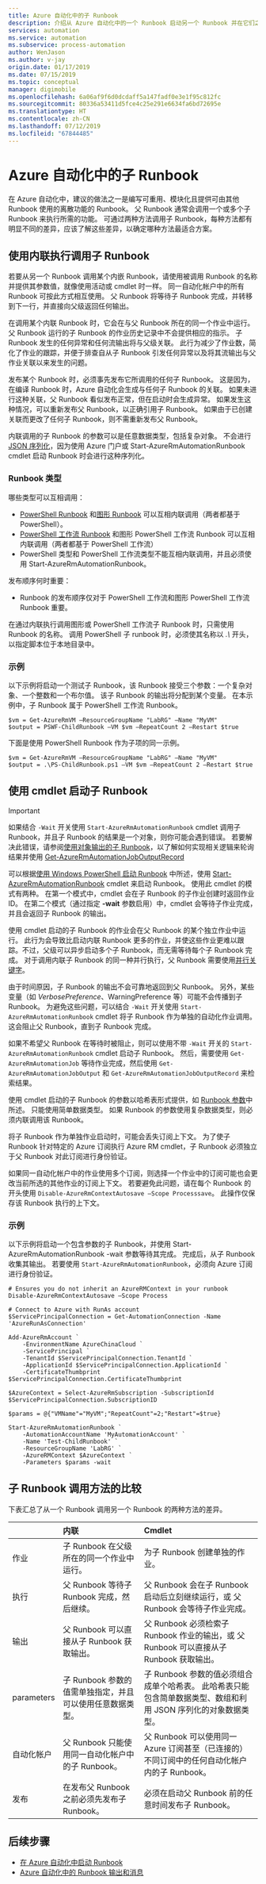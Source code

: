 ```yaml
---
title: Azure 自动化中的子 Runbook
description: 介绍从 Azure 自动化中的一个 Runbook 启动另一个 Runbook 并在它们之间共享信息的不同方法。
services: automation
ms.service: automation
ms.subservice: process-automation
author: WenJason
ms.author: v-jay
origin.date: 01/17/2019
ms.date: 07/15/2019
ms.topic: conceptual
manager: digimobile
ms.openlocfilehash: 6a06af9f6d0dcdaff5a147fadf0e3e1f95c812fc
ms.sourcegitcommit: 80336a53411d5fce4c25e291e6634fa6bd72695e
ms.translationtype: HT
ms.contentlocale: zh-CN
ms.lasthandoff: 07/12/2019
ms.locfileid: "67844485"
---
```

# <a name="child-runbooks-in-azure-automation"></a>Azure 自动化中的子 Runbook

在 Azure 自动化中，建议的做法之一是编写可重用、模块化且提供可由其他 Runbook 使用的离散功能的 Runbook。 父 Runbook 通常会调用一个或多个子 Runbook 来执行所需的功能。 可通过两种方法调用子 Runbook，每种方法都有明显不同的差异，应该了解这些差异，以确定哪种方法最适合方案。

## <a name="invoking-a-child-runbook-using-inline-execution"></a>使用内联执行调用子 Runbook

若要从另一个 Runbook 调用某个内嵌 Runbook，请使用被调用 Runbook 的名称并提供其参数值，就像使用活动或 cmdlet 时一样。  同一自动化帐户中的所有 Runbook 可按此方式相互使用。 父 Runbook 将等待子 Runbook 完成，并转移到下一行，并直接向父级返回任何输出。

在调用某个内联 Runbook 时，它会在与父 Runbook 所在的同一个作业中运行。 父 Runbook 运行的子 Runbook 的作业历史记录中不会提供相应的指示。 子 Runbook 发生的任何异常和任何流输出将与父级关联。 此行为减少了作业数，简化了作业的跟踪，并便于排查自从子 Runbook 引发任何异常以及将其流输出与父作业关联以来发生的问题。

发布某个 Runbook 时，必须事先发布它所调用的任何子 Runbook。 这是因为，在编译 Runbook 时，Azure 自动化会生成与任何子 Runbook 的关联。 如果未进行这种关联，父 Runbook 看似发布正常，但在启动时会生成异常。 如果发生这种情况，可以重新发布父 Runbook，以正确引用子 Runbook。 如果由于已创建关联而更改了任何子 Runbook，则不需重新发布父 Runbook。

内联调用的子 Runbook 的参数可以是任意数据类型，包括复杂对象。 不会进行 [JSON 序列化](start-runbooks.md#runbook-parameters)，因为使用 Azure 门户或 Start-AzureRmAutomationRunbook cmdlet 启动 Runbook 时会进行这种序列化。

### <a name="runbook-types"></a>Runbook 类型

哪些类型可以互相调用：

* [PowerShell Runbook](automation-runbook-types.md#powershell-runbooks) 和[图形 Runbook](automation-runbook-types.md#graphical-runbooks) 可以互相内联调用（两者都基于 PowerShell）。
* [PowerShell 工作流 Runbook](automation-runbook-types.md#powershell-workflow-runbooks) 和图形 PowerShell 工作流 Runbook 可以互相内联调用（两者都基于 PowerShell 工作流）
* PowerShell 类型和 PowerShell 工作流类型不能互相内联调用，并且必须使用 Start-AzureRmAutomationRunbook。

发布顺序何时重要：

* Runbook 的发布顺序仅对于 PowerShell 工作流和图形 PowerShell 工作流 Runbook 重要。

在通过内联执行调用图形或 PowerShell 工作流子 Runbook 时，只需使用 Runbook 的名称。  调用 PowerShell 子 runbook 时，必须使其名称以 *.\\* 开头，以指定脚本位于本地目录中。

### <a name="example"></a>示例

以下示例将启动一个测试子 Runbook，该 Runbook 接受三个参数：一个复杂对象、一个整数和一个布尔值。 该子 Runbook 的输出将分配到某个变量。  在本示例中，子 Runbook 属于 PowerShell 工作流 Runbook。

```azurepowershell
$vm = Get-AzureRmVM –ResourceGroupName "LabRG" –Name "MyVM"
$output = PSWF-ChildRunbook –VM $vm –RepeatCount 2 –Restart $true
```

下面是使用 PowerShell Runbook 作为子项的同一示例。

```azurepowershell
$vm = Get-AzureRmVM –ResourceGroupName "LabRG" –Name "MyVM"
$output = .\PS-ChildRunbook.ps1 –VM $vm –RepeatCount 2 –Restart $true
```

## <a name="starting-a-child-runbook-using-cmdlet"></a>使用 cmdlet 启动子 Runbook

> [!IMPORTANT]
> 如果结合 `-Wait` 开关使用 `Start-AzureRmAutomationRunbook` cmdlet 调用子 Runbook，并且子 Runbook 的结果是一个对象，则你可能会遇到错误。 若要解决此错误，请参阅[使用对象输出的子 Runbook](troubleshoot/runbooks.md#child-runbook-object)，以了解如何实现相关逻辑来轮询结果并使用 [Get-AzureRmAutomationJobOutputRecord](https://docs.microsoft.com/powershell/module/azurerm.automation/get-azurermautomationjoboutputrecord)

可以根据[使用 Windows PowerShell 启动 Runbook](start-runbooks.md#start-a-runbook-with-powershell) 中所述，使用 [Start-AzureRmAutomationRunbook](https://docs.microsoft.com/powershell/module/AzureRM.Automation/Start-AzureRmAutomationRunbook) cmdlet 来启动 Runbook。 使用此 cmdlet 的模式有两种。  在第一个模式中，cmdlet 会在子 Runbook 的子作业创建时返回作业 ID。  在第二个模式（通过指定 **-wait** 参数启用）中，cmdlet 会等待子作业完成，并且会返回子 Runbook 的输出。

使用 cmdlet 启动的子 Runbook 的作业会在父 Runbook 的某个独立作业中运行。 此行为会导致比启动内联 Runbook 更多的作业，并使这些作业更难以跟踪。不过，父级可以异步启动多个子 Runbook，而无需等待每个子 Runbook 完成。 对于调用内联子 Runbook 的同一种并行执行，父 Runbook 需要使用[并行关键字](automation-powershell-workflow.md#parallel-processing)。

由于时间原因，子 Runbook 的输出不会可靠地返回到父 Runbook。 另外，某些变量（如 $VerbosePreference、$WarningPreference 等）可能不会传播到子 Runbook。 为避免这些问题，可以结合 `-Wait` 开关使用 `Start-AzureRmAutomationRunbook` cmdlet 将子 Runbook 作为单独的自动化作业调用。 这会阻止父 Runbook，直到子 Runbook 完成。

如果不希望父 Runbook 在等待时被阻止，则可以使用不带 `-Wait` 开关的 `Start-AzureRmAutomationRunbook` cmdlet 启动子 Runbook。 然后，需要使用 `Get-AzureRmAutomationJob` 等待作业完成，然后使用 `Get-AzureRmAutomationJobOutput` 和 `Get-AzureRmAutomationJobOutputRecord` 来检索结果。

使用 cmdlet 启动的子 Runbook 的参数以哈希表形式提供，如 [Runbook 参数](start-runbooks.md#runbook-parameters)中所述。 只能使用简单数据类型。 如果 Runbook 的参数使用复杂数据类型，则必须内联调用该 Runbook。

将子 Runbook 作为单独作业启动时，可能会丢失订阅上下文。 为了使子 Runbook 针对特定的 Azure 订阅执行 Azure RM cmdlet，子 Runbook 必须独立于父 Runbook 对此订阅进行身份验证。

如果同一自动化帐户中的作业使用多个订阅，则选择一个作业中的订阅可能也会更改当前所选的其他作业的订阅上下文。 若要避免此问题，请在每个 Runbook 的开头使用 `Disable-AzureRmContextAutosave –Scope Processsave`。 此操作仅保存该 Runbook 执行的上下文。

### <a name="example"></a>示例

以下示例将启动一个包含参数的子 Runbook，并使用 Start-AzureRmAutomationRunbook -wait 参数等待其完成。 完成后，从子 Runbook 收集其输出。 若要使用 `Start-AzureRmAutomationRunbook`，必须向 Azure 订阅进行身份验证。

```azurepowershell
# Ensures you do not inherit an AzureRMContext in your runbook
Disable-AzureRmContextAutosave –Scope Process

# Connect to Azure with RunAs account
$ServicePrincipalConnection = Get-AutomationConnection -Name 'AzureRunAsConnection'

Add-AzureRmAccount `
    -EnvironmentName AzureChinaCloud `
    -ServicePrincipal `
    -TenantId $ServicePrincipalConnection.TenantId `
    -ApplicationId $ServicePrincipalConnection.ApplicationId `
    -CertificateThumbprint $ServicePrincipalConnection.CertificateThumbprint

$AzureContext = Select-AzureRmSubscription -SubscriptionId $ServicePrincipalConnection.SubscriptionID

$params = @{"VMName"="MyVM";"RepeatCount"=2;"Restart"=$true}

Start-AzureRmAutomationRunbook `
    -AutomationAccountName 'MyAutomationAccount' `
    -Name 'Test-ChildRunbook' `
    -ResourceGroupName 'LabRG' `
    -AzureRMContext $AzureContext `
    -Parameters $params -wait
```

## <a name="comparison-of-methods-for-calling-a-child-runbook"></a>子 Runbook 调用方法的比较

下表汇总了从一个 Runbook 调用另一个 Runbook 的两种方法的差异。

|  | 内联 | Cmdlet |
|:--- |:--- |:--- |
| 作业 |子 Runbook 在父级所在的同一个作业中运行。 |为子 Runbook 创建单独的作业。 |
| 执行 |父 Runbook 等待子 Runbook 完成，然后继续。 |父 Runbook 会在子 Runbook 启动后立刻继续运行，或  父 Runbook 会等待子作业完成。 |
| 输出 |父 Runbook 可以直接从子 Runbook 获取输出。 |父 Runbook 必须检索子 Runbook 作业的输出，或  父 Runbook 可以直接从子 Runbook 获取输出。 |
| parameters |子 Runbook 参数的值需单独指定，并且可以使用任意数据类型。 |子 Runbook 参数的值必须组合成单个哈希表。 此哈希表只能包含简单数据类型、数组和利用 JSON 序列化的对象数据类型。 |
| 自动化帐户 |父 Runbook 只能使用同一自动化帐户中的子 Runbook。 |父 Runbook 可以使用同一 Azure 订阅甚至（已连接的）不同订阅中的任何自动化帐户内的子 Runbook。 |
| 发布 |在发布父 Runbook 之前必须先发布子 Runbook。 |必须在启动父 Runbook 前的任意时间发布子 Runbook。 |

## <a name="next-steps"></a>后续步骤

* [在 Azure 自动化中启动 Runbook](start-runbooks.md)
* [Azure 自动化中的 Runbook 输出和消息](automation-runbook-output-and-messages.md)

